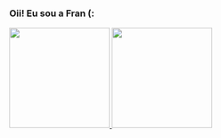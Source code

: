 ### Oii!  Eu sou a Fran (:


<div>
  <a href="https://github.com/francidellamora"> <img height="180em" src="https://github-readme-stats.vercel.app/api?username=francidellamora&show_icons=true&theme=tokyonight&include_all_commits=true&count_private=true"/>
  <img height="180em" src="https://github-readme-stats.vercel.app/api/top-langs/?username=francidellamora&show_icons=true&theme=tokyonight&include_all_commits=true&count_private=true"/>

<!--
**francidellamora/francidellamora** is a ✨ _special_ ✨ repository because its `README.md` (this file) appears on your GitHub profile.

Here are some ideas to get you started:

- 🔭 I’m currently working on ...
- 🌱 I’m currently learning ...
- 👯 I’m looking to collaborate on ...
- 🤔 I’m looking for help with ...
- 💬 Ask me about ...
- 📫 How to reach me: ...
- 😄 Pronouns: ...
- ⚡ Fun fact: ...
-->

